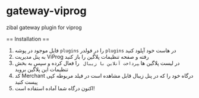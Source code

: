 # gateway-viprog
zibal gateway plugin for viprog 


== Installation ==
1. فایل موجود در پوشه `plugins` را در فولدر `plugins` در هاست خود آپلود کنید
2. به پنل مدیریت ViProg رفته و صفحه تنظیمات پلاگین را باز کنید
3. در لیست پلاگین ها ‍`پرداخت آنلاین با زیبال ` را فعال کرده و سپس به بخش تنظیمات این پلاگین بروید
4. کد Merchant درگاه خود را که در پنل زیبال قابل مشاهده است در فیلد مربوطه کپی پیست کنید
5. اکنون درگاه شما آماده استفاده است!
